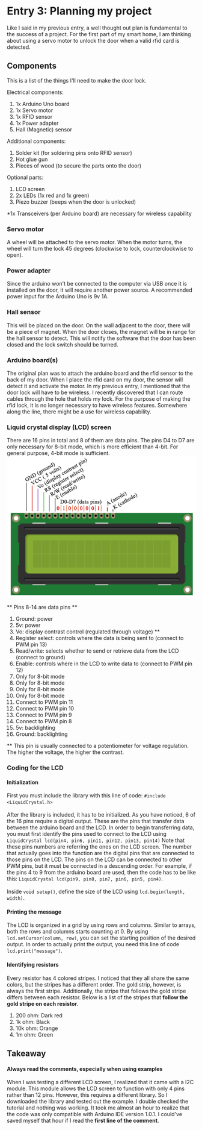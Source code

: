 # Entry 3: Planning my project

Like I said in my previous entry, a well thought out 
plan is fundamental to the success of a project.
For the first part of my smart home, I am thinking about using 
a servo motor to unlock the door when a valid rfid card is detected.

## Components
This is a list of the things I'll need to make the door lock.

Electrical components:
1. 1x Arduino Uno board
2. 1x Servo motor
3. 1x RFID sensor
4. 1x Power adapter 
5. Hall (Magnetic) sensor
 
Additional components:
1. Solder kit (for soldering pins onto RFID sensor)
2. Hot glue gun
3. Pieces of wood (to secure the parts onto the door)

Optional parts:
1. LCD screen 
2. 2x LEDs (1x red and 1x green)
3. Piezo buzzer (beeps when the door is unlocked)

*1x Transceivers (per Arduino board) are necessary for wireless capability

### Servo motor
A wheel will be attached to the servo motor. When the motor turns, 
the wheel will turn the lock 45 degrees (clockwise to lock, counterclockwise to open). 

### Power adapter
Since the arduino won't be connected to the computer via USB once it is installed on the door,
it will require another power source. A recommended power input for the Arduino Uno is 9v 1A.

### Hall sensor
This will be placed on the door. On the wall adjacent to the door, there will be a piece of magnet. 
When the door closes, the magnet will be in range for the hall sensor to detect. 
This will notify the software that the door has been closed and the lock switch should be turned. 

### Arduino board(s)
The original plan was to attach the arduino board and the rfid sensor to the back of my door.
When I place the rfid card on my door, the sensor will detect it and activate the motor.
In my previous entry, I mentioned that the door lock will have to be wireless. 
I recently discovered that I can route cables through the hole that holds my lock.
For the purpose of making the rfid lock, it is no longer necessary to have wireless features. 
Somewhere along the line, there might be a use for wireless capability.

### Liquid crystal display (LCD) screen
There are 16 pins in total and 8 of them are data pins. The pins D4 to D7 are only necessary for 8-bit mode, 
which is more efficient than 4-bit. For general purpose, 4-bit mode is sufficient. 
<img src="../images/lcd.png"/>

** Pins 8-14 are data pins **

1. Ground: power
2. 5v: power
3. Vo: display contrast control (regulated through voltage) **
4. Register select: controls where the data is being sent to (connect to PWM pin 13)
5. Read/write: selects whether to send or retrieve data from the LCD (connect to ground)
6. Enable: controls where in the LCD to write data to (connect to PWM pin 12)
7. Only for 8-bit mode
8. Only for 8-bit mode
9. Only for 8-bit mode
10. Only for 8-bit mode
11. Connect to PWM pin 11
12. Connect to PWM pin 10
13. Connect to PWM pin 9
14. Connect to PWM pin 8
15. 5v: backlighting
16. Ground: backlighting

** This pin is usually connected to a potentiometer for voltage regulation.
The higher the voltage, the higher the contrast. 

### Coding for the LCD

#### Initialization
First you must include the library with this line of code: `#include <LiquidCrystal.h>`
<br/>
<br/>
After the library is included, it has to be initialized.
As you have noticed, 6 of the 16 pins require a digital output. 
These are the pins that transfer data between the arduino board and the LCD.
In order to begin transferring data, you must first identify the pins used to connect to the LCD
using `LiquidCrystal lcd(pin4, pin6, pin11, pin12, pin13, pin14)`
Note that these pins numbers are referring the ones on the LCD screen. 
The number that actually goes into the function are the digital pins that are connected to those pins on the LCD.
The pins on the LCD can be connected to other PWM pins, but it must be connected in a descending order.
For example, if the pins 4 to 9 from the arduino board are used, then the code has to be like this: 
`LiquidCrystal lcd(pin9, pin8, pin7, pin6, pin5, pin4)`. 
<br/>
<br/>
Inside `void setup()`, define the size of the LCD using `lcd.begin(length, width)`.

#### Printing the message

The LCD is organized in a grid by using rows and columns.
Similar to arrays, both the rows and columns starts counting at 0.
By using `lcd.setCursor(column, row)`, 
you can set the starting position of the desired output.
In order to actually print the output, 
you need this line of code `lcd.print("message")`.

#### Identifying resistors
Every resistor has 4 colored stripes. I noticed that they all share the same colors, 
but the stripes has a different order. The gold strip, however, is always the first stripe. 
Additionally, the stripe that follows the gold stripe differs between each resistor. 
Below is a list of the stripes that **follow the gold stripe on each resistor**.

1. 200 ohm: Dark red
2. 1k ohm: Black
3. 10k ohm: Orange
4. 1m ohm: Green

## Takeaway

#### Always read the comments, especially when using examples
When I was testing a different LCD screen, I realized that it came with a I2C module.
This module allows the LCD screen to function with only 4 pins rather than 12 pins. 
However, this requires a different library. So I downloaded the library and tested out the example. 
I double checked the tutorial and nothing was working. 
It took me almost an hour to realize that the code was only compatible with Arduino IDE version 1.0.1. 
I could've saved myself that hour if I read the **first line of the comment**. 


 
 

